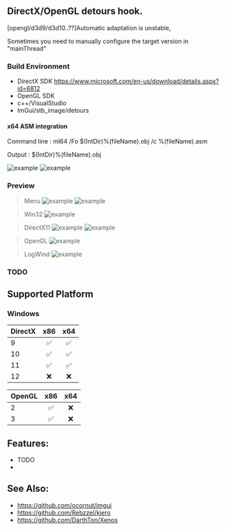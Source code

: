## DirectX/OpenGL  detours hook. 

[opengl/d3d9/d3d10..??]Automatic adaptation is unstable,  

Sometimes you need to manually configure the target version in "mainThread"



### Build Environment
- DirectX SDK https://www.microsoft.com/en-us/download/details.aspx?id=6812
- OpenGL SDK
- c++/VisualStudio 
- ImGui/stb_image/detours

#### x64 ASM integration

Command line : ml64 /Fo $(IntDir)%(fileName).obj /c %(fileName).asm  

Output : $(IntDir)%(fileName).obj

![example](https://raw.githubusercontent.com/marlkiller/d3dhook_kiero/master/image/asm_64.jpg)
![example](https://raw.githubusercontent.com/marlkiller/d3dhook_kiero/master/image/call_msg_box.jpg)

### Preview

> Menu
![example](https://raw.githubusercontent.com/marlkiller/d3dhook_kiero/master/image/menu2.jpg)
![example](https://raw.githubusercontent.com/marlkiller/d3dhook_kiero/master/image/menu3.jpg)

> Win32
![example](https://raw.githubusercontent.com/marlkiller/d3dhook_kiero/master/image/win32.jpg)

> DirectX11
![example](https://raw.githubusercontent.com/marlkiller/d3dhook_kiero/master/image/dx11_1.jpg)
![example](https://raw.githubusercontent.com/marlkiller/d3dhook_kiero/master/image/dx11_2.jpg)

> OpenGL
![example](https://raw.githubusercontent.com/marlkiller/d3dhook_kiero/master/image/open_gl.jpg)

> LogWind
![example](https://raw.githubusercontent.com/marlkiller/d3dhook_kiero/master/image/log.jpg)

### TODO


## Supported Platform

### Windows
| DirectX                             | x86 | x64 |
| :---------------------------------- | :------: | :----: | 
| 9   |    ✅    |   ✅   | 
| 10  |    ✅    |   ✅   |
| 11  |    ✅    |   ✅   |  
| 12  |    ❌    |   ❌   |  

| OpenGL                             | x86 | x64 |
| :---------------------------------- | :------: | :----: | 
| 2   |    ✅    |   ❌   | 
| 3  |    ✅    |   ❌   | 


## Features:
- TODO
- 


## See Also:
- https://github.com/ocornut/imgui
- https://github.com/Rebzzel/kiero
- https://github.com/DarthTon/Xenos
